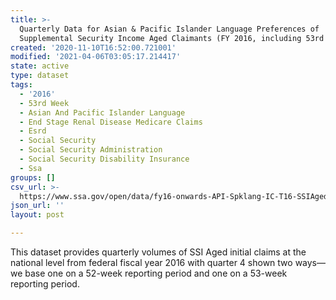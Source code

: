 ```yaml
---
title: >-
  Quarterly Data for Asian & Pacific Islander Language Preferences of
  Supplemental Security Income Aged Claimants (FY 2016, including 53rd week)
created: '2020-11-10T16:52:00.721001'
modified: '2021-04-06T03:05:17.214417'
state: active
type: dataset
tags:
  - '2016'
  - 53rd Week
  - Asian And Pacific Islander Language
  - End Stage Renal Disease Medicare Claims
  - Esrd
  - Social Security
  - Social Security Administration
  - Social Security Disability Insurance
  - Ssa
groups: []
csv_url: >-
  https://www.ssa.gov/open/data/fy16-onwards-API-Spklang-IC-T16-SSIAged-Qtrly-53rdweek.csv
json_url: ''
layout: post

---
```

This dataset provides quarterly volumes of SSI Aged initial claims at the national level from federal fiscal year 2016 with quarter 4 shown two ways—we base one on a 52-week reporting period and one on a 53-week reporting period.
